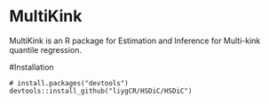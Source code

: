 # MultiKink
MultiKink is an R package for Estimation and Inference for Multi-kink quantile regression.

#Installation
```{r}
# install.packages("devtools")
devtools::install_github("liygCR/HSDiC/HSDiC")
```
